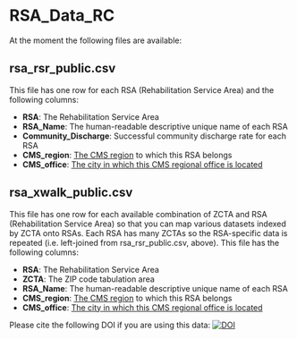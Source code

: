 # RSA_Data_RC

At the moment the following files are available:

## rsa_rsr_public.csv
This file has one row for each RSA (Rehabilitation Service Area) and the following columns:
* **RSA**: The Rehabilitation Service Area
* **RSA_Name**: The human-readable descriptive unique name of each RSA
* **Community_Discharge**: Successful community discharge rate for each RSA
* **CMS_region**: [The CMS region](https://www.cms.gov/about-cms/where-we-are/regional-offices) to which this RSA belongs
* **CMS_office**: [The city in which this CMS regional office is located](https://www.cms.gov/about-cms/where-we-are/regional-offices)

## rsa_xwalk_public.csv
This file has one row for each available combination of ZCTA and RSA (Rehabilitation Service Area) so that you can map various datasets indexed by ZCTA onto RSAs. Each RSA has many ZCTAs so the RSA-specific data is repeated (i.e. left-joined from rsa_rsr_public.csv, above). This file has the following columns:
* **RSA**: The Rehabilitation Service Area
* **ZCTA**: The ZIP code tabulation area
* **RSA_Name**: The human-readable descriptive unique name of each RSA
* **CMS_region**: [The CMS region](https://www.cms.gov/about-cms/where-we-are/regional-offices) to which this RSA belongs
* **CMS_office**: [The city in which this CMS regional office is located](https://www.cms.gov/about-cms/where-we-are/regional-offices)

Please cite the following DOI if you are using this data: [![DOI](https://zenodo.org/badge/DOI/10.5281/zenodo.13983386.svg)](https://doi.org/10.5281/zenodo.13983386)
